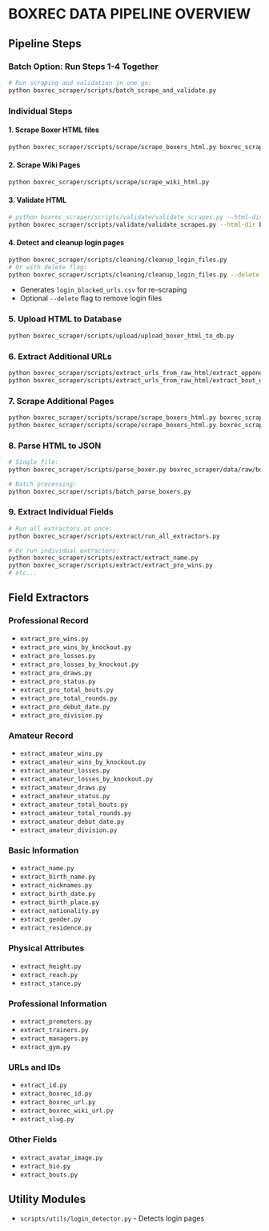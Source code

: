 # BOXREC DATA PIPELINE OVERVIEW

## Pipeline Steps

### Batch Option: Run Steps 1-4 Together
```bash
# Run scraping and validation in one go:
python boxrec_scraper/scripts/batch_scrape_and_validate.py
```

### Individual Steps

#### 1. Scrape Boxer HTML files
```bash
python boxrec_scraper/scripts/scrape/scrape_boxers_html.py boxrec_scraper/data/5000boxers.csv
```

#### 2. Scrape Wiki Pages
```bash
python boxrec_scraper/scripts/scrape/scrape_wiki_html.py
```

#### 3. Validate HTML
```bash
# python boxrec_scraper/scripts/validate/validate_scrapes.py --html-dir path/to/directory/
python boxrec_scraper/scripts/validate/validate_scrapes.py --html-dir boxrec_scraper/data/raw/boxrec_html
```

#### 4. Detect and cleanup login pages
```bash
python boxrec_scraper/scripts/cleaning/cleanup_login_files.py
# Or with delete flag:
python boxrec_scraper/scripts/cleaning/cleanup_login_files.py --delete
```
- Generates `login_blocked_urls.csv` for re-scraping
- Optional `--delete` flag to remove login files

### 5. Upload HTML to Database
```bash
python boxrec_scraper/scripts/upload/upload_boxer_html_to_db.py
```

### 6. Extract Additional URLs
```bash
python boxrec_scraper/scripts/extract_urls_from_raw_html/extract_opponent_urls.py
python boxrec_scraper/scripts/extract_urls_from_raw_html/extract_bout_urls.py
```

### 7. Scrape Additional Pages
```bash
python boxrec_scraper/scripts/scrape/scrape_boxers_html.py boxrec_scraper/data/opponent_urls.csv
python boxrec_scraper/scripts/scrape/scrape_boxers_html.py boxrec_scraper/data/bout_urls.csv
```

### 8. Parse HTML to JSON
```bash
# Single file:
python boxrec_scraper/scripts/parse_boxer.py boxrec_scraper/data/raw/boxrec_html/en_box-pro_352.html

# Batch processing:
python boxrec_scraper/scripts/batch_parse_boxers.py
```

### 9. Extract Individual Fields
```bash
# Run all extractors at once:
python boxrec_scraper/scripts/extract/run_all_extractors.py

# Or run individual extractors:
python boxrec_scraper/scripts/extract/extract_name.py
python boxrec_scraper/scripts/extract/extract_pro_wins.py
# etc...
```

## Field Extractors

### Professional Record
- `extract_pro_wins.py`
- `extract_pro_wins_by_knockout.py`
- `extract_pro_losses.py`
- `extract_pro_losses_by_knockout.py`
- `extract_pro_draws.py`
- `extract_pro_status.py`
- `extract_pro_total_bouts.py`
- `extract_pro_total_rounds.py`
- `extract_pro_debut_date.py`
- `extract_pro_division.py`

### Amateur Record
- `extract_amateur_wins.py`
- `extract_amateur_wins_by_knockout.py`
- `extract_amateur_losses.py`
- `extract_amateur_losses_by_knockout.py`
- `extract_amateur_draws.py`
- `extract_amateur_status.py`
- `extract_amateur_total_bouts.py`
- `extract_amateur_total_rounds.py`
- `extract_amateur_debut_date.py`
- `extract_amateur_division.py`

### Basic Information
- `extract_name.py`
- `extract_birth_name.py`
- `extract_nicknames.py`
- `extract_birth_date.py`
- `extract_birth_place.py`
- `extract_nationality.py`
- `extract_gender.py`
- `extract_residence.py`

### Physical Attributes
- `extract_height.py`
- `extract_reach.py`
- `extract_stance.py`

### Professional Information
- `extract_promoters.py`
- `extract_trainers.py`
- `extract_managers.py`
- `extract_gym.py`

### URLs and IDs
- `extract_id.py`
- `extract_boxrec_id.py`
- `extract_boxrec_url.py`
- `extract_boxrec_wiki_url.py`
- `extract_slug.py`

### Other Fields
- `extract_avatar_image.py`
- `extract_bio.py`
- `extract_bouts.py`

## Utility Modules
- `scripts/utils/login_detector.py` - Detects login pages